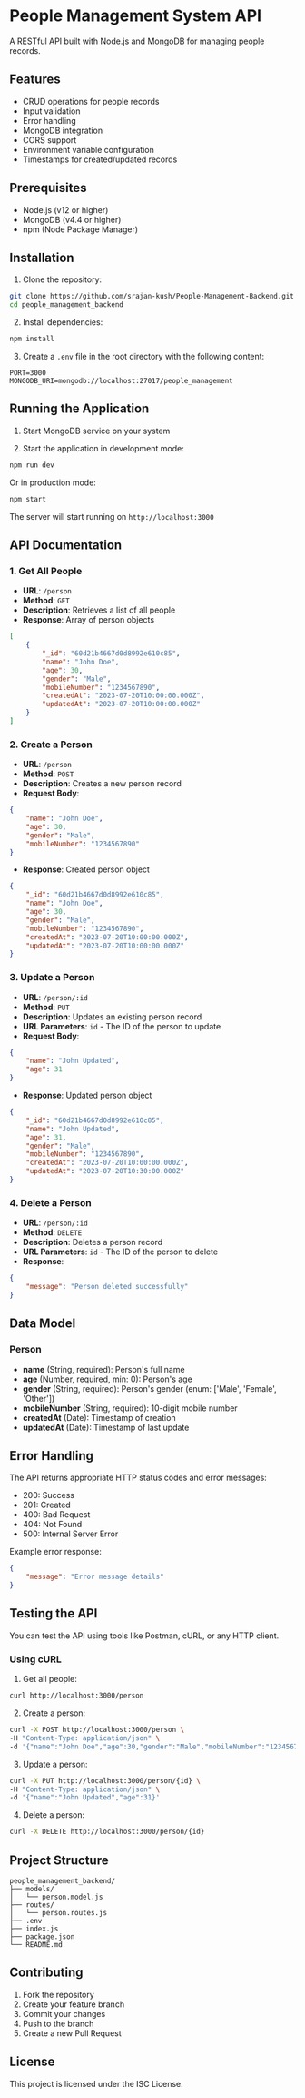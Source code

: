 # People Management System API

A RESTful API built with Node.js and MongoDB for managing people records.

## Features

- CRUD operations for people records
- Input validation
- Error handling
- MongoDB integration
- CORS support
- Environment variable configuration
- Timestamps for created/updated records

## Prerequisites

- Node.js (v12 or higher)
- MongoDB (v4.4 or higher)
- npm (Node Package Manager)

## Installation

1. Clone the repository:
```bash
git clone https://github.com/srajan-kush/People-Management-Backend.git
cd people_management_backend
```

2. Install dependencies:
```bash
npm install
```

3. Create a `.env` file in the root directory with the following content:
```
PORT=3000
MONGODB_URI=mongodb://localhost:27017/people_management
```

## Running the Application

1. Start MongoDB service on your system

2. Start the application in development mode:
```bash
npm run dev
```

Or in production mode:
```bash
npm start
```

The server will start running on `http://localhost:3000`

## API Documentation

### 1. Get All People
- **URL**: `/person`
- **Method**: `GET`
- **Description**: Retrieves a list of all people
- **Response**: Array of person objects
```json
[
    {
        "_id": "60d21b4667d0d8992e610c85",
        "name": "John Doe",
        "age": 30,
        "gender": "Male",
        "mobileNumber": "1234567890",
        "createdAt": "2023-07-20T10:00:00.000Z",
        "updatedAt": "2023-07-20T10:00:00.000Z"
    }
]
```

### 2. Create a Person
- **URL**: `/person`
- **Method**: `POST`
- **Description**: Creates a new person record
- **Request Body**:
```json
{
    "name": "John Doe",
    "age": 30,
    "gender": "Male",
    "mobileNumber": "1234567890"
}
```
- **Response**: Created person object
```json
{
    "_id": "60d21b4667d0d8992e610c85",
    "name": "John Doe",
    "age": 30,
    "gender": "Male",
    "mobileNumber": "1234567890",
    "createdAt": "2023-07-20T10:00:00.000Z",
    "updatedAt": "2023-07-20T10:00:00.000Z"
}
```

### 3. Update a Person
- **URL**: `/person/:id`
- **Method**: `PUT`
- **Description**: Updates an existing person record
- **URL Parameters**: `id` - The ID of the person to update
- **Request Body**:
```json
{
    "name": "John Updated",
    "age": 31
}
```
- **Response**: Updated person object
```json
{
    "_id": "60d21b4667d0d8992e610c85",
    "name": "John Updated",
    "age": 31,
    "gender": "Male",
    "mobileNumber": "1234567890",
    "createdAt": "2023-07-20T10:00:00.000Z",
    "updatedAt": "2023-07-20T10:30:00.000Z"
}
```

### 4. Delete a Person
- **URL**: `/person/:id`
- **Method**: `DELETE`
- **Description**: Deletes a person record
- **URL Parameters**: `id` - The ID of the person to delete
- **Response**:
```json
{
    "message": "Person deleted successfully"
}
```

## Data Model

### Person
- **name** (String, required): Person's full name
- **age** (Number, required, min: 0): Person's age
- **gender** (String, required): Person's gender (enum: ['Male', 'Female', 'Other'])
- **mobileNumber** (String, required): 10-digit mobile number
- **createdAt** (Date): Timestamp of creation
- **updatedAt** (Date): Timestamp of last update

## Error Handling

The API returns appropriate HTTP status codes and error messages:

- 200: Success
- 201: Created
- 400: Bad Request
- 404: Not Found
- 500: Internal Server Error

Example error response:
```json
{
    "message": "Error message details"
}
```

## Testing the API

You can test the API using tools like Postman, cURL, or any HTTP client.

### Using cURL

1. Get all people:
```bash
curl http://localhost:3000/person
```

2. Create a person:
```bash
curl -X POST http://localhost:3000/person \
-H "Content-Type: application/json" \
-d '{"name":"John Doe","age":30,"gender":"Male","mobileNumber":"1234567890"}'
```

3. Update a person:
```bash
curl -X PUT http://localhost:3000/person/{id} \
-H "Content-Type: application/json" \
-d '{"name":"John Updated","age":31}'
```

4. Delete a person:
```bash
curl -X DELETE http://localhost:3000/person/{id}
```

## Project Structure

```
people_management_backend/
├── models/
│   └── person.model.js
├── routes/
│   └── person.routes.js
├── .env
├── index.js
├── package.json
└── README.md
```

## Contributing

1. Fork the repository
2. Create your feature branch
3. Commit your changes
4. Push to the branch
5. Create a new Pull Request

## License

This project is licensed under the ISC License. 

